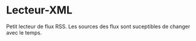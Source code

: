 # Lecteur-XML
Petit lecteur de flux RSS. Les sources des flux sont suceptibles de changer avec le temps.

